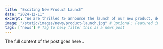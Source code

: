 ```yaml
---
title: "Exciting New Product Launch"
date: "2024-12-11"
excerpt: "We are thrilled to announce the launch of our new product, designed to revolutionize service delivery."
image: "/static/images/news/product-launch.jpg" # Optional: Featured image
tags: ["news"] # Tag to help filter this as a news post
---
```


The full content of the post goes here...